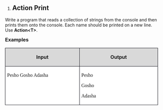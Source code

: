<OL>
	<LI><H2 CLASS="western" ALIGN=JUSTIFY>Action Print</H2>
</OL>
<P CLASS="western" STYLE="margin-bottom: 0.14in">Write a program that
reads a collection of strings from the console and then prints them
onto the console. Each name should be printed on a new line. Use
<B>Action&lt;T&gt;</B>.</P>
<H3 CLASS="western" ALIGN=JUSTIFY STYLE="margin-top: 0in">Examples</H3>
<TABLE WIDTH=526 CELLPADDING=4 CELLSPACING=0>
	<COL WIDTH=247>
	<COL WIDTH=261>
	<TR VALIGN=TOP>
		<TD WIDTH=247 BGCOLOR="#d9d9d9" STYLE="border: 1px solid #00000a; padding-top: 0.04in; padding-bottom: 0.04in; padding-left: 0.06in; padding-right: 0.06in">
			<P CLASS="western" ALIGN=CENTER><B>Input</B></P>
		</TD>
		<TD WIDTH=261 BGCOLOR="#d9d9d9" STYLE="border: 1px solid #00000a; padding-top: 0.04in; padding-bottom: 0.04in; padding-left: 0.06in; padding-right: 0.06in">
			<P CLASS="western" ALIGN=CENTER><B>Output</B></P>
		</TD>
	</TR>
	<TR VALIGN=TOP>
		<TD WIDTH=247 BGCOLOR="#ffffff" STYLE="border: 1px solid #00000a; padding-top: 0.04in; padding-bottom: 0.04in; padding-left: 0.06in; padding-right: 0.06in">
			<P CLASS="western" ALIGN=JUSTIFY><FONT FACE="Consolas, serif">Pesho
			Gosho Adasha</FONT></P>
		</TD>
		<TD WIDTH=261 BGCOLOR="#ffffff" STYLE="border: 1px solid #00000a; padding-top: 0.04in; padding-bottom: 0.04in; padding-left: 0.06in; padding-right: 0.06in">
			<P CLASS="western" ALIGN=JUSTIFY STYLE="margin-bottom: 0in"><FONT FACE="Consolas, serif">Pesho</FONT></P>
			<P CLASS="western" ALIGN=JUSTIFY STYLE="margin-bottom: 0in"><FONT FACE="Consolas, serif">Gosho</FONT></P>
			<P CLASS="western" ALIGN=JUSTIFY><FONT FACE="Consolas, serif">Adasha</FONT></P>
		</TD>
	</TR>
</TABLE>